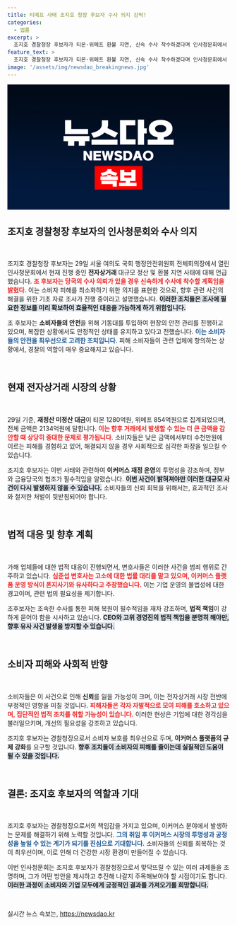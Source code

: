 ```yaml
---
title: 티메프 사태 조지호 청장 후보자 수사 의지 강력!
categories:
  - 법률
excerpt: >
  조지호 경찰청장 후보자가 티몬·위메프 환불 지연, 신속 수사 착수하겠다며 인사청문회에서 확실한 의지를 밝혔다. 피해 소비자들은 고소장을 제출했고, 미정산 대금이 2134억원에 달하는 상황!
feature_text: >
  조지호 경찰청장 후보자가 티몬·위메프 환불 지연, 신속 수사 착수하겠다며 인사청문회에서 확실한 의지를 밝혔다. 피해 소비자들은 고소장을 제출했고, 미정산 대금이 2134억원에 달하는 상황!
image: '/assets/img/newsdao_breakingnews.jpg'
---
```


<p><img src="/assets/img/newsdao_breakingnews.jpg" alt="ranknews 속보" /></p>

<h2 data-ke-size="size26">조지호 경찰청장 후보자의 인사청문회와 수사 의지</h2>

<p data-ke-size="size16">&nbsp;</p>

<p>조지호 경찰청장 후보자는 29일 서울 여의도 국회 행정안전위원회 전체회의장에서 열린 인사청문회에서 현재 진행 중인 <strong>전자상거래</strong> 대규모 정산 및 환불 지연 사태에 대해 언급했습니다. <b><span style="color: #ee2323;">조 후보자는 당국의 수사 의뢰가 있을 경우 신속하게 수사에 착수할 계획임을 밝혔다.</span></b> 이는 소비자 피해를 최소화하기 위한 의지를 표현한 것으로, 향후 관련 사건의 해결을 위한 기초 자료 조사가 진행 중이라고 설명했습니다. <b><span style="background-color: #21538527;">이러한 조치들은 조사에 필요한 정보를 미리 확보하여 효율적인 대응을 가능하게 하기 위함입니다.</span></b></p>

<p>조 후보자는 <strong>소비자들의 안전</strong>을 위해 기동대를 투입하여 현장의 안전 관리를 진행하고 있으며, 복잡한 상황에서도 안정적인 상태를 유지하고 있다고 전했습니다. <b><span style="color: #1a5490;">이는 소비자들의 안전을 최우선으로 고려한 조치입니다.</span></b> 피해 소비자들이 관련 업체에 항의하는 상황에서, 경찰의 역할이 매우 중요해지고 있습니다.</p>

<p data-ke-size="size16">&nbsp;</p>

<h2 data-ke-size="size26">현재 전자상거래 시장의 상황</h2>

<p data-ke-size="size16">&nbsp;</p>

<p>29일 기준, <strong>재정산 미정산 대금</strong>이 티몬 1280억원, 위메프 854억원으로 집계되었으며, 전체 금액은 2134억원에 달합니다. <b><span style="color: #ee2323;">이는 향후 거래에서 발생할 수 있는 더 큰 금액을 감안할 때 상당히 중대한 문제로 평가됩니다.</span></b> 소비자들은 낮은 금액에서부터 수천만원에 이르는 피해를 경험하고 있어, 해결되지 않을 경우 사회적으로 심각한 파장을 일으킬 수 있습니다.</p>

<p>조지호 후보자는 이번 사태와 관련하여 <strong>이커머스 재정 운영</strong>의 투명성을 강조하며, 정부와 금융당국의 협조가 필수적임을 알렸습니다. <b><span style="background-color: #21538527;">이번 사건이 밝혀져야만 이러한 대규모 사건이 다시 발생하지 않을 수 있습니다.</span></b> 소비자들의 신뢰 회복을 위해서는, 효과적인 조사와 철저한 처벌이 뒷받침되어야 합니다.</p>

<p data-ke-size="size16">&nbsp;</p>

<h2 data-ke-size="size26">법적 대응 및 향후 계획</h2>

<p data-ke-size="size16">&nbsp;</p>

<p>가해 업체들에 대한 법적 대응이 진행되면서, 변호사들은 이러한 사건을 범죄 행위로 간주하고 있습니다. <b><span style="color: #ee2323;">심준섭 변호사는 고소에 대한 법률 대리를 맡고 있으며, 이커머스 플랫폼 운영 방식이 폰지사기와 유사하다고 주장했습니다.</span></b> 이는 기업 운영의 불법성에 대한 경고이며, 관련 법의 필요성을 제기합니다.</p>

<p>조후보자는 조속한 수사를 통한 피해 복원이 필수적임을 재차 강조하며, <strong>법적 책임</strong>이 강하게 묻어야 함을 시사하고 있습니다. <b><span style="background-color: #21538527;"> CEO와 고위 경영진의 법적 책임을 분명히 해야만, 향후 유사 사건 발생을 방지할 수 있습니다.</span></b></p>

<p data-ke-size="size16">&nbsp;</p>

<h2 data-ke-size="size26">소비자 피해와 사회적 반향</h2>

<p data-ke-size="size16">&nbsp;</p>

<p>소비자들은 이 사건으로 인해 <strong>신뢰</strong>를 잃을 가능성이 크며, 이는 전자상거래 시장 전반에 부정적인 영향을 미칠 것입니다. <b><span style="color: #ee2323;">피해자들은 각자 자발적으로 모여 피해를 호소하고 있으며, 집단적인 법적 조치를 취할 가능성이 있습니다.</span></b> 이러한 현상은 기업에 대한 경각심을 불러일으키며, 개선의 필요성을 강조하고 있습니다.</p>

<p>조지호 후보자는 경찰청장으로서 소비자 보호를 최우선으로 두며, <strong>이커머스 플랫폼의 규제 강화</strong>를 요구할 것입니다. <b><span style="background-color: #21538527;">향후 조치들이 소비자의 피해를 줄이는데 실질적인 도움이 될 수 있을 것입니다.</span></b> </p>

<p data-ke-size="size16">&nbsp;</p>

<h2 data-ke-size="size26">결론: 조지호 후보자의 역할과 기대</h2>

<p data-ke-size="size16">&nbsp;</p>

<p>조지호 후보자는 경찰청장으로서의 책임감을 가지고 있으며, 이커머스 분야에서 발생하는 문제를 해결하기 위해 노력할 것입니다. <b><span style="color: #1a5490;">그의 취임 후 이커머스 시장의 투명성과 공정성을 높일 수 있는 계기가 되기를 진심으로 기대합니다.</span></b> 소비자들의 신뢰를 회복하는 것이 최우선이며, 이로 인해 더 건강한 시장 환경이 만들어질 수 있습니다.</p>

<p>이번 인사청문회는 조지호 후보자가 경찰청장으로서 맞닥뜨릴 수 있는 여러 과제들을 조명하며, 그가 어떤 방안을 제시하고 추진해 나갈지 주목해보아야 할 시점이기도 합니다. <b><span style="background-color: #21538527;">이러한 과정이 소비자와 기업 모두에게 긍정적인 결과를 가져오기를 희망합니다.</span></b> </p>

<p data-ke-size="size16">&nbsp;</p>
실시간 뉴스 속보는, <a href="https://newsdao.kr" rel="dofollow">https://newsdao.kr</a>


